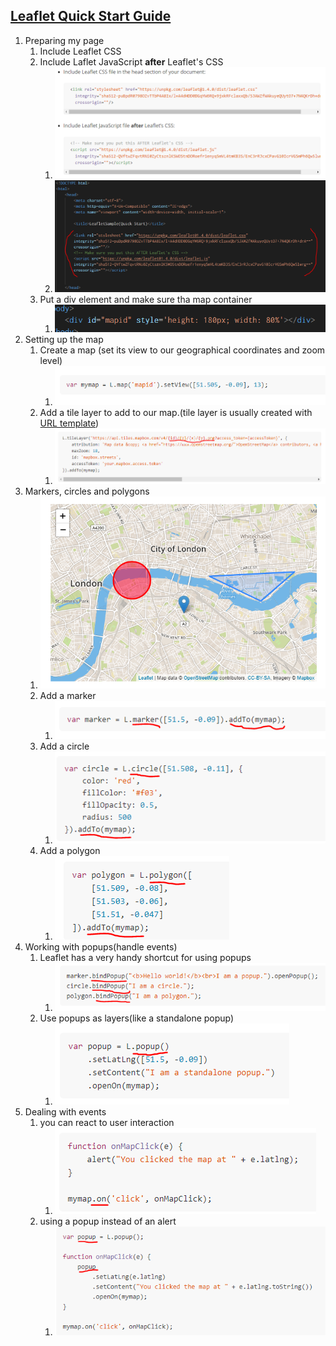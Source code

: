 ## [Leaflet Quick Start Guide](https://leafletjs.com/examples/quick-start/)
1. Preparing my page
   1. Include Leaflet CSS
   2. Include Laflet JavaScript **after** Leaflet's CSS
      1. ![img1](img/01.png)
      2. ![img2](img/02.png)
   3. Put a div element and make sure tha map container
      1. ![img3](img/03.png)
2. Setting up the map
   1. Create a map (set its view to our geographical coordinates and zoom level)
      1. ![img4](img/04.png)
   2. Add a tile layer to add to our map.(tile layer is usually created with [URL template](https://leafletjs.com/reference-1.4.0.html#tilelayer))
      1. ![img5](img/05.png)
3. Markers, circles and polygons
   1. ![img9](img/09.png)
   2. Add a marker
      1. ![img6](img/06.png)
   3. Add a circle
      1. ![img7](img/07.png)
   4. Add a polygon
      1. ![img8](img/08.png)
4. Working with popups(handle events)
   1. Leaflet has a very handy shortcut for using popups
      1. ![img10](img/10.png)
   2. Use popups as layers(like a standalone popup)
      1. ![img11](img/11.png)
5. Dealing with events
   1. you can react to user interaction
      1. ![img12](img/12.png)
   2. using a popup instead of an alert
      1. ![img13](img/13.png)
